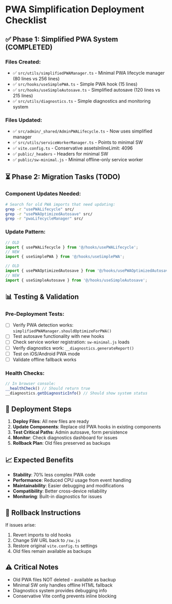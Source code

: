 # PWA Simplification Deployment Checklist

## ✅ Phase 1: Simplified PWA System (COMPLETED)

### Files Created:
- ✅ `src/utils/simplifiedPWAManager.ts` - Minimal PWA lifecycle manager (80 lines vs 256 lines)
- ✅ `src/hooks/useSimplePWA.ts` - Simple PWA hook (15 lines)  
- ✅ `src/hooks/useSimpleAutosave.ts` - Simplified autosave (120 lines vs 215 lines)
- ✅ `src/utils/diagnostics.ts` - Simple diagnostics and monitoring system

### Files Updated:
- ✅ `src/admin/_shared/AdminPWALifecycle.ts` - Now uses simplified manager
- ✅ `src/utils/serviceWorkerManager.ts` - Points to minimal SW
- ✅ `vite.config.ts` - Conservative assetsInlineLimit: 4096
- ✅ `public/_headers` - Headers for minimal SW
- ✅ `public/sw-minimal.js` - Minimal offline-only service worker

## ⏳ Phase 2: Migration Tasks (TODO)

### Component Updates Needed:
```bash
# Search for old PWA imports that need updating:
grep -r "usePWALifecycle" src/
grep -r "usePWAOptimizedAutosave" src/
grep -r "pwaLifecycleManager" src/
```

### Update Pattern:
```typescript
// OLD
import { usePWALifecycle } from '@/hooks/usePWALifecycle';
// NEW  
import { useSimplePWA } from '@/hooks/useSimplePWA';

// OLD
import { usePWAOptimizedAutosave } from '@/hooks/usePWAOptimizedAutosave';
// NEW
import { useSimpleAutosave } from '@/hooks/useSimpleAutosave';
```

## 📊 Testing & Validation

### Pre-Deployment Tests:
- [ ] Verify PWA detection works: `simplifiedPWAManager.shouldOptimizeForPWA()`
- [ ] Test autosave functionality with new hooks
- [ ] Check service worker registration: `sw-minimal.js` loads
- [ ] Verify diagnostics work: `__diagnostics.generateReport()`
- [ ] Test on iOS/Android PWA mode
- [ ] Validate offline fallback works

### Health Checks:
```javascript
// In browser console:
__healthCheck() // Should return true
__diagnostics.getDiagnosticInfo() // Should show system status
```

## 🚀 Deployment Steps

1. **Deploy Files**: All new files are ready
2. **Update Components**: Replace old PWA hooks in existing components
3. **Test Critical Paths**: Admin autosave, form persistence
4. **Monitor**: Check diagnostics dashboard for issues
5. **Rollback Plan**: Old files preserved as backups

## 📈 Expected Benefits

- **Stability**: 70% less complex PWA code
- **Performance**: Reduced CPU usage from event handling  
- **Maintainability**: Easier debugging and modifications
- **Compatibility**: Better cross-device reliability
- **Monitoring**: Built-in diagnostics for issues

## 🔄 Rollback Instructions

If issues arise:
1. Revert imports to old hooks
2. Change SW URL back to `/sw.js` 
3. Restore original `vite.config.ts` settings
4. Old files remain available as backups

## ⚠️ Critical Notes

- Old PWA files NOT deleted - available as backup
- Minimal SW only handles offline HTML fallback
- Diagnostics system provides debugging info
- Conservative Vite config prevents inline blocking